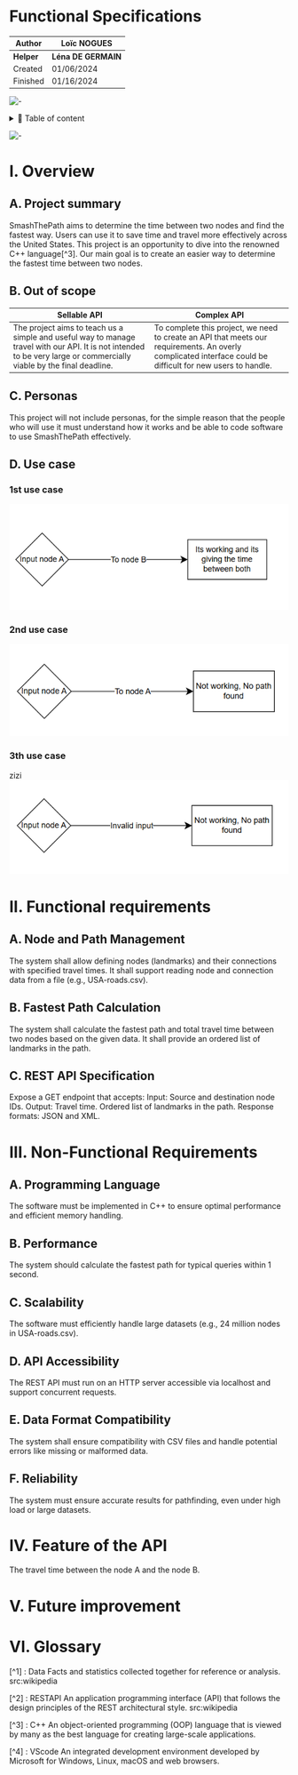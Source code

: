 # Functional Specifications

|Author|Loïc NOGUES|
|-|-|
|**Helper**|**Léna DE GERMAIN**|
|Created|01/06/2024|
|Finished|01/16/2024|

![-](https://raw.githubusercontent.com/andreasbm/readme/master/assets/lines/rainbow.png)


<details>
<summary>📖 Table of content</summary>


  - [I. Overview](#i-overview)
    - [A. Project summary](#a-project-summary)
    - [B. Out of Scope](#b-out-of-scope)
    - [C. Personas](#c-personas)
    - [D. Use case](#d-use-case)
  - [II. Functional requirements](#ii-functional-requirements)
  - [III. Non-Functional Requirements](#iii-non-functional-requirements)
      - [A. Node and Path Management](#a-node-and-path-management)
      - [B. Fastest Path Calculation]()
      - [C. REST API Specification]()
  - [IV. Feature of the API](#iv-feature-of-the-api)
  - [V. Future improvement](#v-future-improvement)
  - [VI. Glossary](#vi-glossary)

</details>

![-](https://raw.githubusercontent.com/andreasbm/readme/master/assets/lines/rainbow.png)


# I. Overview

## A. Project summary

SmashThePath aims to determine the time between two nodes and find the fastest way. Users can use it to save time and travel more effectively across the United States. This project is an opportunity to dive into the renowned C++ language[^3]. Our main goal is to create an easier way to determine the fastest time between two nodes.

## B. Out of scope

|Sellable API|Complex API|
|-|-|
|The project aims to teach us a simple and useful way to manage travel with our API. It is not intended to be very large or commercially viable by the final deadline. |To complete this project, we need to create an API that meets our requirements. An overly complicated interface could be difficult for new users to handle.


## C. Personas
This project will not include personas, for the simple reason that the people who will use it must understand how it works and be able to code software to use SmashThePath effectively.

## D. Use case

### 1st use case
![schema](image/Schema.png)

### 2nd use case

![schema2](image/Schema2.png)

### 3th use case
zizi
![schema3](image/Schema3.png)

# II. Functional requirements
## A. Node and Path Management
The system shall allow defining nodes (landmarks) and their connections with specified travel times.
It shall support reading node and connection data from a file (e.g., USA-roads.csv).

## B. Fastest Path Calculation
The system shall calculate the fastest path and total travel time between two nodes based on the given data.
It shall provide an ordered list of landmarks in the path.

## C. REST API Specification
Expose a GET endpoint that accepts:
Input: Source and destination node IDs.
Output:
Travel time.
Ordered list of landmarks in the path.
Response formats: JSON and XML.


 # III. Non-Functional Requirements

## A. Programming Language
The software must be implemented in C++ to ensure optimal performance and efficient memory handling.

## B. Performance
The system should calculate the fastest path for typical queries within 1 second.

## C. Scalability
The software must efficiently handle large datasets (e.g., 24 million nodes in USA-roads.csv).

## D. API Accessibility
The REST API must run on an HTTP server accessible via localhost and support concurrent requests.

## E. Data Format Compatibility
The system shall ensure compatibility with CSV files and handle potential errors like missing or malformed data.

## F. Reliability
The system must ensure accurate results for pathfinding, even under high load or large datasets.

# IV. Feature of the API

The travel time between the node A and the node B.


# V. Future improvement

# VI. Glossary

[^1] : Data 
Facts and statistics collected together for reference or analysis.
src:wikipedia

[^2] : RESTAPI
An application programming interface (API) that follows the design principles of the REST architectural style.
src:wikipedia 

[^3] : C++
An object-oriented programming (OOP) language that is viewed by many as the best language for creating large-scale applications.


[^4] : VScode
An integrated development environment developed by Microsoft for Windows, Linux, macOS and web browsers. 


